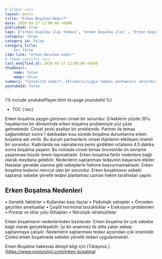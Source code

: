```yaml
---
# Global vars
layout: posts
title: "Erken Boşalma Nedir?"
date: 2020-03-27 12:00:00 +0300
published: true
tags: ["erken boşalma ilaç tedavi", "erken boşalma ilaç" , "Erken boşalma", "Erken boşalma tedavisi", "erken boşalma sebepleri", "erken boşalma nedeni", "erken boşalma çözüm", "erken boşalma hakkında" , "erken boşalma nedir" , "erken boşalma ilaçsız tedavi" , "erken boşalma stop start" , "erken boşalma kegel egzersizi" , "erken boşalma nasıl"]
category: false
category_id: false
category_title:
    tr: false
i18n-link: "erken-bosalma-nedir"
# Theme specific vars
last_modified_at: 2020-03-27 12:00:00 +0300
thumbnail:
    name: false
    webp: false
summary: "Cinsellik nedir?, İktidarsızlığın tedavi yöntemleri nelerdir? , Cinsel arzu nedir? , Penis nasıl sertleşir? , Penisin sertleşme sorunları, Sertleşme sorunlarının tedavileri, İktidarsızlık tedavileri; ilaçla tedavi, mutluluk çubuğu (penil protez). Erken boşalma ve Erken boşalma tedavisi, erken boşalma sebepleri, erken boşalma neden olur, erken boşalma sebepleri, erken boşalma çözümü, erken boşalma hakkında"
youtubeId: false
---
```

{% include youtubePlayer.html id=page.youtubeId %}

* TOC
{:toc}

Erken boşalma yaygın görünen cinsel bir sorundur. Erkeklerin yüzde 30’u hayatlarının bir döneminde erken boşalma problemiyle yüz yüze gelmektedir. Cinsel zevki azaltan bir problemdir. Partner ile temas sağlandıktan sonra 1 dakikadan kısa sürede boşalma durumlarına erken boşalma adı verilir. Bu durum partnerlerin cinsel ilişkilerini etkileyen önemli bir sorundur. Kadınlarda ise vajinalarına penis girdikten ortalama 4.5 dakika sonra boşalma yaşanır. Bu noktada cinsel temas öncesinde ön sevişme yaşanması büyük önem taşımaktadır. Erken boşalma farklı nedenlere bağlı olarak meydana gelebilir. Nedenlerin saptanması tedavinin başarısını etkiler. Hastalar genelde utanma gibi sebeplerle hekime başvurmamaktadır. Erken boşalma tedavisi mevcut olan bir sorundur. Erken boşalmanın sebebi saptanıp sebebe yönelik tedavi planlaması uzman hekim tarafından yapılır.

## Erken Boşalma Nedenleri

•	Genetik faktörler
•	Kullanılan bazı ilaçlar
•	Psikolojik sebepler
•	Önceden geçirilen ameliyatlar
•	Çeşitli hormonal bozukluklar
•	Ereksiyon problemleri
•	Prostat ve idrar yolu iltihapları
•	Nörolojik rahatsızlıklar

Erken boşalmanın nedenlerinden bazılarıdır. Erken boşalma bir çok sebebe bağlı olarak gerçekleşebilir. İyi bir anamnez ile altta yatan sebep saptanmaya çalışılır. Nedenlerin saptanması tedavi açısından çok önemlidir. Çünkü erken boşalmada sebebe yönelik tedavi uygulanmalıdır.


Erken Boşalma hakkında detaylı bilgi için [Tıklayınız.] (https://www.onoluroloji.com/erken-bosalma)
